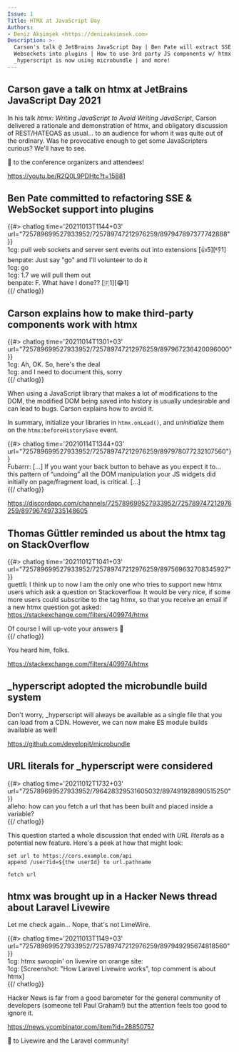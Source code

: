 ```yaml
---
Issue: 1
Title: HTMX at JavaScript Day
Authors: 
- Deniz Akşimşek <https://denizaksimsek.com>
Description: >-
  Carson's talk @ JetBrains JavaScript Day | Ben Pate will extract SSE & 
  Websockets into plugins | How to use 3rd party JS components w/ htmx |
  _hyperscript is now using microbundle | and more!
---
```


## Carson gave a talk on htmx at JetBrains JavaScript Day 2021

In his talk <cite>htmx: Writing JavaScript to Avoid Writing JavaScript</cite>,
Carson delivered a rationale and demonstration of htmx, and obligatory 
discussion of REST/HATEOAS as usual... to an audience for whom it was quite 
out of the ordinary. Was he provocative enough to get some JavaScripters 
curious? We'll have to see. 

💙 to the conference organizers and attendees!

<https://youtu.be/R2Q0L9PDHtc?t=15881>


## Ben Pate committed to refactoring SSE & WebSocket support into plugins

{{#> chatlog time='20211013T1144+03' url="725789699527933952/725789747212976259/897947897377742888" }}  
1cg: pull web sockets and server sent events out into extensions [👍5][👎1]  
benpate: Just say "go" and I'll volunteer to do it  
1cg: go  
1cg: 1.7 we will pull them out  
benpate: F. What have I done?? [🇫1][😂1]  
{{/ chatlog}}

## Carson explains how to make third-party components work with htmx

{{#> chatlog time='20211014T1301+03' url="725789699527933952/725789747212976259/897967236420096000"}}  
1cg: Ah, OK.  So, here's the deal  
1cg: and I need to document this, sorry  
{{/ chatlog}}

When using a JavaScript library that makes a lot of modifications to the DOM,
the modified DOM being saved into history is usually undesirable and can lead
to bugs. Carson explains how to avoid it.

In summary, initialize your libraries in `htmx.onLoad()`, and _uninitialize_
them on the `htmx:beforeHistorySave` event.

{{#> chatlog time='20210114T1344+03' url="725789699527933952/725789747212976259/897978077232107560"}}  
Fubarrr: [...] If you want your back button to behave as you expect it to…
  this pattern of “undoing” all the DOM manipulation your JS widgets did
  initially on page/fragment load, is critical. [...]  
{{/ chatlog}}

<https://discordapp.com/channels/725789699527933952/725789747212976259/897967497335148605>


## Thomas Güttler reminded us about the htmx tag on StackOverflow

{{#> chatlog time='20211012T1041+03' url="725789699527933952/725789747212976259/897569632708345927"}}  
guettli: I think up to now I am the only one who tries to support new htmx
  users which  ask a question on Stackoverflow. It would be very nice, if some
  more users could subscribe to the tag htmx, so that you receive an email if a
  new htmx question got asked: <https://stackexchange.com/filters/409974/htmx>
   
  Of course I will up-vote your answers 🙂  
{{/ chatlog}}

You heard him, folks.

<https://stackexchange.com/filters/409974/htmx>


## _hyperscript adopted the microbundle build system

Don't worry, _hyperscript will always be available as a single file that you
can load from a CDN. However, we can now make ES module builds available as
well! 

<https://github.com/developit/microbundle>


## URL literals for _hyperscript were considered

{{#> chatlog time='20211012T1732+03' url="725789699527933952/796428329531605032/897491928990515250"}}  
alleho: how can you fetch a url that has been built and placed inside a variable?  
{{/ chatlog}}

This question started a whole discussion that ended with *URL literals* as a 
potential new feature. Here's a peek at how that might look:

  ~~~ hyperscript
  set url to https://cors.example.com/api 
  append /user?id=${the userId} to url.pathname
    
  fetch url
  ~~~

## htmx was brought up in a Hacker News thread about Laravel Livewire

Let me check again... Nope, that's not LimeWire.

{{#> chatlog time='20211013T1149+03' url="725789699527933952/725789747212976259/897949295674818560"}}  
1cg: htmx swoopin' on livewire on orange site:  
1cg: [Screenshot: "How Laravel Livewire works", top comment is about htmx]  
{{/ chatlog}}

Hacker News is far from a good barometer for the general community of 
developers (someone tell Paul Graham!) but the attention feels too good to
ignore it. 

<https://news.ycombinator.com/item?id=28850757>

💙 to Livewire and the Laravel community!
